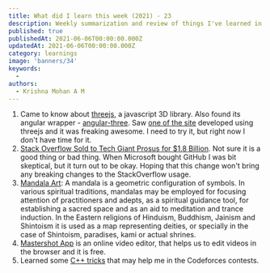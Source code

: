 ```yaml
---
title: What did I learn this week (2021) - 23
description: Weekly summarization and review of things I've learned in the first week of June 2021 
published: true
publishedAt: 2021-06-06T00:00:00.000Z
updatedAt: 2021-06-06T00:00:00.000Z
category: learnings
image: 'banners/34'
keywords:  
  -   
authors:
  - Krishna Mohan A M
---
```


1. Came to know about [threejs](https://threejs.org/), a javascript 3D library. Also found its angular wrapper - [angular-three](https://github.com/nartc/angular-three). Saw [one of the site](https://www.oculus.com/medal-of-honor/) developed using threejs and it was freaking awesome. I need to try it, but right now I don't have time for it.
2. [Stack Overflow Sold to Tech Giant Prosus for $1.8 Billion](https://www.wsj.com/articles/software-developer-community-stack-overflow-sold-to-tech-giant-prosus-for-1-8-billion-11622648400). Not sure it is a good thing or bad thing. When Microsoft bought GitHub I was bit skeptical, but it turn out to be okay. Hoping that this change won't bring any breaking changes to the StackOverflow usage.
3. [Mandala Art](https://en.wikipedia.org/wiki/Mandala): A mandala is a geometric configuration of symbols. In various spiritual traditions, mandalas may be employed for focusing attention of practitioners and adepts, as a spiritual guidance tool, for establishing a sacred space and as an aid to meditation and trance induction. In the Eastern religions of Hinduism, Buddhism, Jainism and Shintoism it is used as a map representing deities, or specially in the case of Shintoism, paradises, kami or actual shrines.
4. [Mastershot App](https://mastershot.app/) is an online video editor, that helps us to edit videos in the browser and it is free.
5. Learned some [C++ tricks](https://codeforces.com/blog/entry/15643) that may help me in the Codeforces contests.

